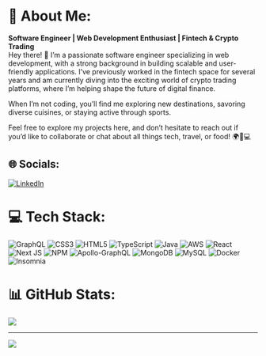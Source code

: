 # 💫 About Me:

**Software Engineer | Web Development Enthusiast | Fintech & Crypto Trading**  
Hey there! 👋 I’m a passionate software engineer specializing in web development, with a strong background in building scalable and user-friendly applications. I’ve previously worked in the fintech space for several years and am currently diving into the exciting world of crypto trading platforms, where I’m helping shape the future of digital finance.  

When I’m not coding, you’ll find me exploring new destinations, savoring diverse cuisines, or staying active through sports. 

Feel free to explore my projects here, and don’t hesitate to reach out if you’d like to collaborate or chat about all things tech, travel, or food! 🌍🍜💻  


## 🌐 Socials:
[![LinkedIn](https://img.shields.io/badge/LinkedIn-%230077B5.svg?logo=linkedin&logoColor=white)](https://linkedin.com/in/mohamedalhammoud) 

# 💻 Tech Stack:
![GraphQL](https://img.shields.io/badge/-GraphQL-E10098?style=for-the-badge&logo=graphql&logoColor=white) ![CSS3](https://img.shields.io/badge/css3-%231572B6.svg?style=for-the-badge&logo=css3&logoColor=white) ![HTML5](https://img.shields.io/badge/html5-%23E34F26.svg?style=for-the-badge&logo=html5&logoColor=white) ![TypeScript](https://img.shields.io/badge/typescript-%23007ACC.svg?style=for-the-badge&logo=typescript&logoColor=white) ![Java](https://img.shields.io/badge/java-%23ED8B00.svg?style=for-the-badge&logo=java&logoColor=white) ![AWS](https://img.shields.io/badge/AWS-%23FF9900.svg?style=for-the-badge&logo=amazon-aws&logoColor=white) ![React](https://img.shields.io/badge/react-%2320232a.svg?style=for-the-badge&logo=react&logoColor=%2361DAFB) ![Next JS](https://img.shields.io/badge/Next-black?style=for-the-badge&logo=next.js&logoColor=white) ![NPM](https://img.shields.io/badge/NPM-%23000000.svg?style=for-the-badge&logo=npm&logoColor=white) ![Apollo-GraphQL](https://img.shields.io/badge/-ApolloGraphQL-311C87?style=for-the-badge&logo=apollo-graphql) ![MongoDB](https://img.shields.io/badge/MongoDB-%234ea94b.svg?style=for-the-badge&logo=mongodb&logoColor=white) ![MySQL](https://img.shields.io/badge/mysql-%2300f.svg?style=for-the-badge&logo=mysql&logoColor=white) ![Docker](https://img.shields.io/badge/docker-%230db7ed.svg?style=for-the-badge&logo=docker&logoColor=white) ![Insomnia](https://img.shields.io/badge/Insomnia-black?style=for-the-badge&logo=insomnia&logoColor=5849BE)
# 📊 GitHub Stats:
![](https://github-readme-streak-stats.herokuapp.com/?user=mohamed-alhammoud-neo&theme=tokyonight&hide_border=false)<br/>


---
[![](https://visitcount.itsvg.in/api?id=mohamed-alhammoud-neo&icon=0&color=0)](https://visitcount.itsvg.in)

<!-- Proudly created with GPRM ( https://gprm.itsvg.in ) -->
